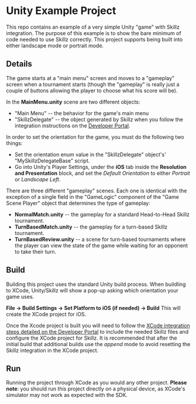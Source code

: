 # Unity Example Project

This repo contains an example of a very simple Unity "game" with Skillz integration. The purpose of this example is to show the bare minimum of code needed to use Skillz correctly. This project supports being built into either landscape mode or portrait mode.

## Details
The game starts at a "main menu" screen and moves to a "gameplay" screen when a tournament starts (though the "gameplay" is really just a couple of buttons allowing the player to choose what his score will be).

In the **MainMenu.unity** scene are two different objects:
* "Main Menu" -- the behavior for the game's main menu
* "SkillzDelegate" -- the object generated by Skillz when you follow the integration instructions on the [Developer Portal](https://skillz.com/developer/docs/core_implementation_ios_unity).

In order to set the orientation for the game, you must do the following two things:
* Set the orientation enum value in the "SkillzDelegate" object's' "MySkillzDelegateBase" script.
* Go into Unity's Player Settings, under the **iOS** tab inside the **Resolution and Presentation** block, and set the *Default Orientation* to either *Portrait* or *Landscape Left*.

There are three different "gameplay" scenes. Each one is identical with the exception of a single field in the "GameLogic" component of the "Game Scene Player" object that determines the type of gameplay:
* **NormalMatch.unity** -- the gameplay for a standard Head-to-Head Skillz tournament.
* **TurnBasedMatch.unity** -- the gameplay for a turn-based Skillz tournament.
* **TurnBasedReview.unity** -- a scene for turn-based tournaments where the player can view the state of the game while waiting for an opponent to take their turn.

## Build
Building this project uses the standard Unity build process. When buildling to XCode, Unity/Skillz will show a pop-up asking which orientation your game uses.

**File -> Build Settings -> Set Platform to iOS (if needed) -> Build**
This will create the XCode project for iOS.

Once the Xcode project is built you will need to follow the [XCode integration steps detailed on the Developer Portal](https://skillz.com/developer/docs/install_framework_ios_unity) to include the needed Skillz files and configure the XCode project for Skillz. It is recommended that after the initial build that additional builds use the *append* mode to avoid resetting the Skillz integration in the XCode project.

## Run
Running the project through XCode as you would any other project. **Please note**: you should run this project directly on a physical device, as XCode's simulator may not work as expected with the SDK.
